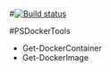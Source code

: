 #[![Build status](https://ci.appveyor.com/api/projects/status/123?svg=true)](https://ci.appveyor.com/project/123)

#PSDockerTools

- Get-DockerContainer
- Get-DockerImage